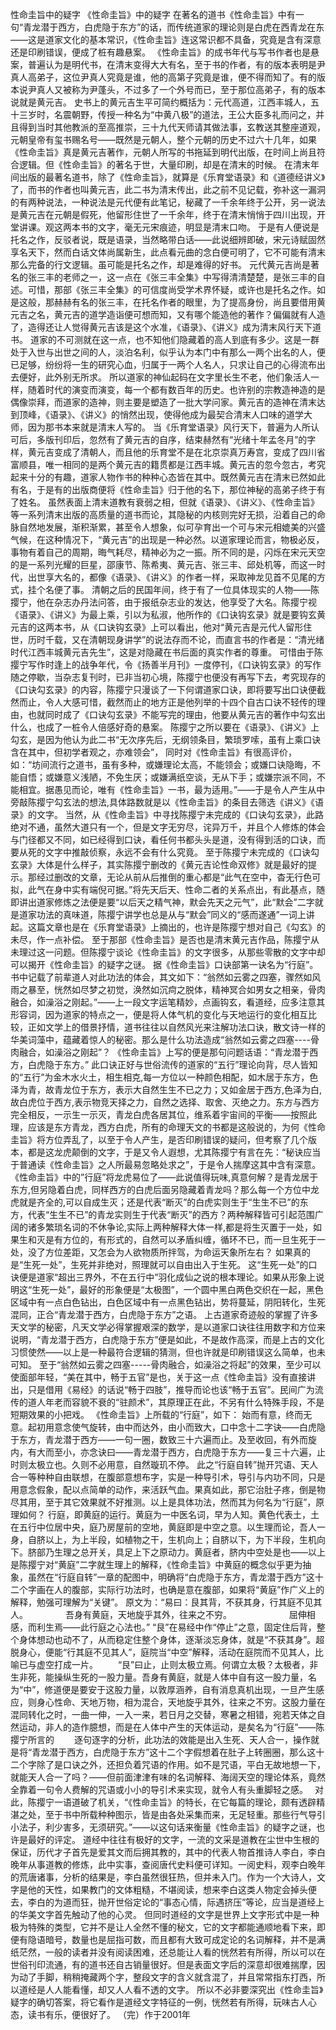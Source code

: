 性命圭旨中的疑字
  《性命圭旨》中的疑字                                                   在著名的道书《性命圭旨》中有一句“青龙潜于西方，白虎隐于东方”的话，而传统道家的理论则是白虎在西青龙在东——这是道家文化的基本常识，《性命圭旨》连这常识都不具备，究竟是含有深意还是印刷错误，便成了桩有趣悬案。    《性命圭旨》的成书年代与写书作者也是悬案，普遍认为是明代书，在清末变得大大有名，至于书的作者，有的版本表明是尹真人高弟子，这位尹真人究竟是谁，他的高第子究竟是谁，便不得而知了。有的版本说尹真人又被称为尹蓬头，不过多了一个外号而已，至于那位高弟子，有的版本说就是黄元吉。      史书上的黄元吉生平可简约概括为：元代高道，江西丰城人，五十三岁时，名震朝野，传授一种名为“中黄八极”的道法，王公大臣多礼而问之，并且得到当时其他教派的至高推崇，三十九代天师请其做法事，玄教送其整座道观，元朝皇帝有玺书赐名号——既然是元朝人，整个元朝的历史不过六十几年，如果《性命圭旨》真是黄元吉著作，元朝人所写的书拖延到明代出版，在时间上尚且符合逻辑。但《性命圭旨》的著名于世，大量印刷，却是在清末的时候。      在清末年间出版的最著名道书，除了《性命圭旨》，就算是《乐育堂语录》和《道德经讲义》了，而书的作者也叫黄元吉，此二书为清末传出，此之前不见记载，弥补这一漏洞的有两种说法，一种说法是元代便有此笔记，秘藏了一千余年终于公开，另一说法是黄元吉在元朝是假死，他留形住世了一千余年，终于在清末悄悄于四川出现，开堂讲课。观这两本书的文字，毫无元宋痕迹，明显是清末口吻。     于是有人便说是托名之作，反驳者说，既是语录，当然略带白话――此说细辨即破，宋元诗赋固然享名天下，然而白话文体尚属新生，此点看元曲的念白便可明了，它不可能有清末那么完备的行文逻辑。虽可能是托名之作，却是难得的好书。
   元代黄元吉尚是著名的张三丰的老师之一，这一点在《张三丰全集》中写得清清楚楚，是张三丰的自述。可惜，那部《张三丰全集》的可信度尚受学术界怀疑，或许也是托名之作。如是这般，那赫赫有名的张三丰，在托名作者的眼里，为了提高身份，尚且要借用黄元吉之名，黄元吉的道学造诣便可想而知，又有哪个能造他的著作？偏偏就有人造了，造得还让人觉得黄元吉该是这个水准，《语录》、《讲义》成为清末风行天下道书。     道家的不可测就在这一点，也不知他们隐藏着的高人到底有多少。这是一群处于入世与出世之间的人，淡泊名利，似乎认为本门中有那么一两个出名的人，便已足够，纷纷将一生的研究心血，归属于一两个人名人，只求让自己的心得流布出去便好，此外别无所求。     所以道家的神仙起码在文字里长生不老，他们象活人一样，随着时代的演变而演变，每一个都有数百年的历史。也许别的宗教造神造的是偶像崇拜，而道家的造神，则主要是塑造了一批大学问家。黄元吉的造神在清末达到顶峰，《语录》、《讲义》的悄然出现，使得他成为最契合清末人口味的道学大师，因为那书本来就是清末人写的。
   当《乐育堂语录》风行天下，普遍为人所认可后，多版刊印后，忽然有了黄元吉的自序，结束赫然有“光绪十年孟冬月”的字样，黄元吉变成了清朝人，而且他的乐育堂不是在北京崇真万寿宫，变成了四川省富顺县，唯一相同的是两个黄元吉的籍贯都是江西丰城。黄元吉的忽今忽古，考究起来十分的有趣，道家人物作书的种种心态皆在其中。既然黄元吉在清末已然如此有名，于是有的出版商便将《性命圭旨》归于他的名下，那位神秘的高弟子终于有了姓名。     虽然表面上清末道教有衰弱之相，但就《语录》、《讲义》、《性命圭旨》等一系列清末出版的高质量的道书而论，其隐秘的内核则完好无损，沿着自己的命脉自然地发展，渐积渐累，甚至令人想象，似可孕育出一个可与宋元相媲美的兴盛气候，在这种情况下，“黄元吉”的出现是一种必然。以道家理论而言，物极必反，事物有着自己的周期，晦气耗尽，精神必为之一振。所不同的是，闪烁在宋元天空的是一系列光耀的巨星，邵康节、陈希夷、黄元吉、张三丰、邱处机等，而这一时代，出世享大名的，都像《语录》、《讲义》的作者一样，采取神龙见首不见尾的方式，挂个名便了事。     清朝之后的民国年间，终于有了一位具体现实的人物——陈撄宁，他在杂志办丹法问答，由于报纸杂志业的发达，他享受了大名。陈撄宁视《语录》、《讲义》为最上乘，引以为私淑，他所作的《口诀钩玄录》就是要钩玄黄元吉的这两本书，从《口诀钩玄录》上可以看出，他对“黄元吉是元代人留形住世，历时千载，又在清朝现身讲学”的说法存而不论，而直言书的作者是：“清光绪时代江西丰城黄元吉先生”，这是对隐藏在书后面的真实作者的尊重。     可惜由于陈撄宁写作时逢上的战争年代，令《扬善半月刊》一度停刊，《口诀钩玄录》的写作随之停歇，当杂志复刊时，已非当初心境，陈撄宁也便没有再写下去，考究现存的《口诀勾玄录》的内容，陈撄宁只漫谈了一下何谓道家口诀，即将要写出口诀便截然而止，令人大感可惜，截然而止的地方正是他列举的十四个自古口诀不轻传的理由，也就同时成了《口诀勾玄录》不能写完的理由，他要从黄元吉的著作中勾玄出什么，也成了一桩令人倍感好奇的悬案。     陈撄宁之所以要在《语录》、《讲义》上勾玄，是因为他认为此二书“无次序先后，无纲领条目，繁琐罗嗦，虽有上乘口诀含在其中，但初学者观之，亦难领会”， 同时对《性命圭旨》有很高评价，如：“坊间流行之道书，虽有多种，或嫌理论太高，不能领会；或嫌口诀隐晦，不能自悟；或嫌意义浅陋，不免生厌；或嫌满纸空谈，无从下手；或嫌宗派不同，不能相宜。据愚见而论，唯有《性命圭旨》一书，最为适用。”——于是令人产生从中旁敲陈撄宁勾玄法的想法,具体路数就是以《性命圭旨》的条目去筛选《讲义》《语录》的文字。     当然，从《性命圭旨》中寻找陈撄宁未完成的《口诀勾玄录》，此路绝对不通，虽然大道只有一个，但是文字无穷尽，诧异万千，并且个人修炼的体会与门径都又不同，如已经得到口诀，看任何书都头头是道，没有得到活的口诀，而要从死的文字中推敲侦察，永远不会有什么究竟。     至于陈撄宁未完成的《口诀勾玄录》大体是什么样子，其实陈撄宁删改的《黄元吉论性命双修》就是最好的提示。那经过删改的文章，无论从前从后推倒的重心都是“此气在空中，杳无行色可拟，此气在身中实有端倪可据。”将先天后天、性命二者的关系点出，有此基点，随即讲出道家修炼之法便是要“以后天之精气神，默会先天之元气”，此“默会”二字就是道家功法的真味道，陈撄宁讲学也总是从与“默会”同义的“感而遂通”一词上讲起。这篇文章也是在《乐育堂语录》上摘出的，也许是陈撄宁想对自己《勾玄》的未尽，作一点补偿。       至于那部《性命圭旨》是否也是清末黄元吉作品，陈撄宁从未理过这一问题。但陈撄宁谈论《性命圭旨》的文字很多，从那些零散的文字中却可以揭开《性命圭旨》的疑字之谜。     据《性命圭旨》口诀部第一诀名为“行庭”。书中记载了前辈道人对此功法的体会，其文如下：“翁然如云雾之四塞，骤然如风雨之暴至，恍然如尽梦之初觉，涣然如沉疴之脱体，精神冥合如男女之相亲，骨肉融合，如澡浴之刚起。”——上一段文字运笔精妙，点画钩玄，看道经，应多注意其形容词，因为道家的特点之一，便是将人体气机的变化与天地运行的变化相互比较，正如文学上的借景抒情，道书往往以自然风光来注解功法口诀，散文诗一样的华美词藻中，蕴藏着惊人的秘密。那么是什么功法造成“翁然如云雾之四塞----骨肉融合，如澡浴之刚起”？     《性命圭旨》上写的便是那句问题话语：“青龙潜于西方，白虎隐于东方。”      此口诀正好与世俗流传的道家的“五行”理论向背，尽人皆知的“五行”为金木水火土，相生相克,每一方位以一种颜色相配，如木居于东方，色泽为青，故青龙位于东方，表示大自然生生不已之力；又如金居于西方,色泽为白,故白虎位于西方,表示物竞天择之力，自然之选择、取舍、灭绝之力。东方与西方完全相反，一示生一示灭，青龙白虎各居其位，维系着宇宙间的平衡——按照此理，应该是东方青龙，西方白虎，所有的命理天文的书都是这般说的，为何《性命圭旨》将方位弄乱了，以至于令人产生，是否印刷错误的疑问，但考察了几个版本，都是这龙虎颠倒的文字，于是又令人遐想，尤其陈撄宁有言在先：“秘诀应当于普通读《性命圭旨》之人所最易忽略处求之”，于是令人揣摩这其中含有深意。      《性命圭旨》中的”行庭”将龙虎易位了——此说值得玩味,真意何解？是青龙居于东方,但另隐着白虎，同样西方的白虎后面另隐藏着青龙吗？那么每一个方位中龙虎就是齐全的,可以自成生灭；还是代表“断灭”的白虎实则生于“生生不已”的东方，代表“生生不已”的青龙实则生于代表“断灭”的西方？两种解释皆可引起范围广阔的诸多繁琐名词的不休争论,实际上两种解释大体一样,都是将生灭置于一处，如果生和灭是有方位的，有形式的，自然可以矛盾纠缠，循环不已，而一旦生死于一处，没了方位差距，又怎会为人欲物质所拌驾，为命运天象所左右？      如果真的是“生死一处”，生死并非绝对，照理就可以自由出入于生死。  这“生死一处”的口诀便是道家“超出三界外，不在五行中”羽化成仙之说的根本理论。如果从形象上说明这“生死一处”，最好的形象便是“太极图”，一个圆中黑白两色交织在一起，黑色区域中有一点白色钻出，白色区域中有一点黑色钻出，势将蔓延，阴阳转化，生死混同，正合“青龙潜于西方，白虎隐于东方”之语。      上古道家奇迹般的掌握了许多天文学的秘密，凡天文学必得掌握艰深的数学，是以道家口诀往往用数字和方位来说明，“青龙潜于西方，白虎隐于东方”便是如此，不是故作高深，而是上古的文化习惯使然——以上是一种最符合逻辑的猜测，但也许就是印刷错误这么简单，也未可知。         至于“翁然如云雾之四塞-----骨肉融合，如澡浴之将起”的效果，至少可以使面部年轻，“美在其中，畅于五官”是也，关于这一点《性命圭旨》没有直接讲出，只是借用《易经》的话说“畅于四肢”，推导而论也该“畅于五官”。民间广为流传的道人年老而容貌不衰的“驻颜术”，其原理正在此，不另有什么特殊手段，不是短期效果的小把戏。     《性命圭旨》上所载的“行庭”，如下：     始而有意，终而无意。起初用意念使气旋转，由中而达外，由小而致大，口中念十二字诀――白虎隐于东方，青龙潜于西方――一句一圈，数致三十六遍而止。及至收回，有外而旋内，有大而至小，亦念诀曰――青龙潜于西方，白虎隐于东方――复三十六遍，止时则太极立也。久则不必用意，自然璇玑不停。      此之“行庭自转”抛开咒语、天人合一等种种自由联想，在腹部意想布字，实是一种导引术，导引与内功不同，只是用意念假象，配以点简单的动作，来活跃气血。果真如此，那它治肚子疼，倒是物尽其用，至于其它效果就不好推测。以上是具体功法，然而其为何名为“行庭”，原理如何？      行庭，即黄庭的运行。黄庭为一中医名词，早为人知。黄色代表土，土在五行中位居中央，庭乃房屋前的空地，黄庭即是中空之意。以生理而论，吾人一身，自脐以上，为上半段，如植物之干，生机向上；自脐以下，为下半段，生机向下。脐部乃生理之总开关，具足上下之原动力。黄庭者，脐内中空处是也——以上是陈撄宁对“黄庭”二字就生理上的解释，《性命圭旨》中黄庭的概念似乎更为抽象，虽然在“行庭自转”一章的配图中，明确将“白虎隐于东方，青龙潜于西方”这十二个字画在人的腹部，实际行功法时，也确是意在腹部，如果将“黄庭”作广义上的解释，勉强可理解为“关键”。  原文为：“易曰：艮其背，不获其身，行其庭不见其人。  　　　　吾身有黄庭，天地旋乎其外，往来之不穷。  　　  　　　　屈伸相感，而利生焉——此行庭之心法也。”    “艮”在易经中作“停止”之意，固定住后背，整个身体想动也动不了，从而稳定住整个身体，逐渐淡忘身体，就是“不获其身”。超脱身心，便能“行其庭不见其人”，庭院当“中空”解释，活动在庭院而不见其人，比喻已与虚空打成一片。  　　“艮”曰止，止则太极立焉。何谓立太极？太极者，非生非死，能操纵生死的一股力量。吾身有黄庭，就是人体中自有这一股力量，名为“中”，修道便是要安于这股力量，以敦厚涵养，自有消息真机出现，一旦产生感应，则身心性命、天地万物，相为混合，天地旋乎其外，往来之不穷。这股力量在混同转化之时，一曲一伸，一入一来，若日月之交替，寒暑之相错，宛若天体之自然运动，非人的造作臆想，而是在人体中产生的天体运动，是矣名为“行庭”——陈撄宁所言的  　　逐句逐字的分析，此功法的效能是出入生死、天人合一，操作就是将“青龙潜于西方，白虎隐于东方”这十二个字假想着在肚子上转圈圈，那么这十二个字除了是口诀之外，还担负着咒语的作用。如不是咒语，平白无故地想一下，就能天人合一了吗？――但前面津津有味的名词解释、海阔天空的理论体系，竟然全靠着一句令人费解的咒语或小小的导引术来实现，就令人有头重脚轻之感。　      对此，陈撄宁一语道破了机关，“《性命圭旨》的特长，在它每篇的理论，颇有透辟精湛之处，至于书中所载种种图示，皆是由各处采集而来，无足轻重。那些行气导引小法子，利少害多，无须研究。”——以这句话来衡量《性命圭旨》的疑字之谜，也许是最好的评定。      道经中往往有极好的文字，一流的文采是道教在尘世中生根的保证，历代才子首先是爱其文而后拥其教的，其中的代表人物首推诗人李白，李白晚年从事道教的修炼，此中实事，查阅唐代史料便可详知。一阅史料，观李白晚年的荒唐诸事，分析的结果是，李白虽然很狂热，但并未入门。作为一个大诗人，文字是他的天性，如果教门的文体粗糙，不堪阅读，想来李白这类人物定会掉头便去，李白的为道而狂，抛开世俗定论的“事态心情，际遇挤压”等论，应当是道经上的华美文字首先触动了他的心灵。      但同时道经的文字是世界上文字形式中是一种极为特殊的类型，它并不是让人全然不懂的秘文，它的文字都能通顺地看下来，即便有隐语暗号，数量也是屈指可数，而且都有大致可成定论的名词解释，并不是满纸茫然，一般的读者并没有阅读困难，还总能让人看的恍然若有所得，所以可以在世俗刊印流通，有的道书还自古销量很好。但是表面文字后的深意却很难揣摩，因为动了手脚，稍稍掩藏两个字，整段文字的含义就含混了，并且常常指东打西，所以道经是人人能看懂，却又人人看不透的文字。     所以不必非要深究出《性命圭旨》疑字的确切答案，将它看作是道经文字特征的一例，恍然若有所得，玩味古人心态，读书有乐，便很好了。  （完）作于2001年
